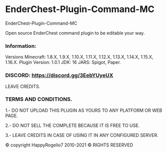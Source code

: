 # EnderChest-Plugin-Command-MC
EnderChest-Plugin-Command-MC

Open source EnderChest command plugin to be editable your way.

### Information:
Versions Minecraft: 1.8.X, 1.9.X, 1.10.X, 1.11.X, 1.12.X, 1.13.X, 1.14.X, 1.15.X, 1.16.X.
Plugin Version: 1.0.1
JDK: 16
JARS: Spigot, Paper.

### DISCORD: https://discord.gg/3EebYUyeUX

LEAVE CREDITS.

### TERMS AND CONDITIONS.

1.- DO NOT UPLOAD THIS PLUGIN AS YOURS TO ANY PLATFORM OR WEB PAGE.

2.- DO NOT SELL THE COMPLETE BECAUSE IT IS FREE TO USE.

3.- LEAVE CREDITS IN CASE OF USING IT IN ANY CONFIGURED SERVER.

© copyright HappyRogelio7 2010-2021 ©
RIGHTS RESERVED
